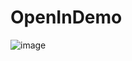 # OpenInDemo
![image](https://github.com/karan-nga/OpenInDemo/assets/70756383/686ce121-a94f-473f-82cb-7e13ef9a707e)

